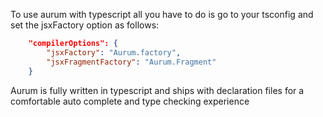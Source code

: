 To use aurum with typescript all you have to do is go to your tsconfig and set the jsxFactory option as follows:

```json
    "compilerOptions": {
        "jsxFactory": "Aurum.factory",
        "jsxFragmentFactory": "Aurum.Fragment"
    }
```

Aurum is fully written in typescript and ships with declaration files for a comfortable auto complete and type checking experience

